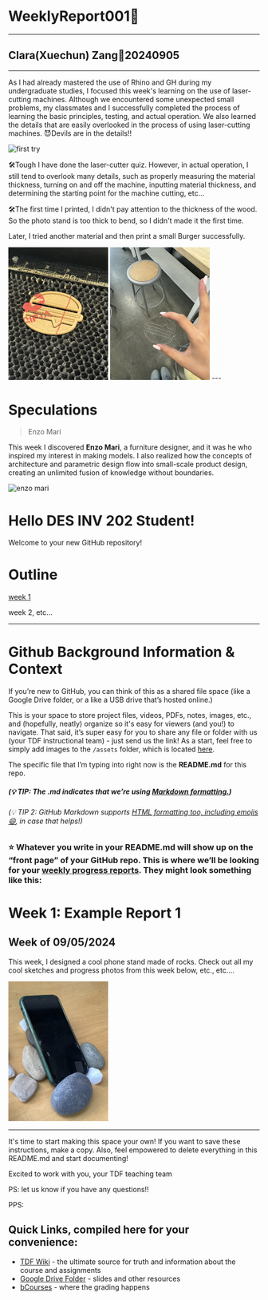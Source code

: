 # WeeklyReport001🥽

---

## Clara(Xuechun) Zang💭20240905

---

As I had already mastered the use of Rhino and GH during my undergraduate studies, I focused this week's learning on the use of laser-cutting machines. Although we encountered some unexpected small problems, my classmates and I successfully completed the process of learning the basic principles, testing, and actual operation. We also learned the details that are easily overlooked in the process of using laser-cutting machines. 😈Devils are in the details!!

<img width="200" alt="first try" src="assets/ft.jpg">

🛠️Tough I have done the laser-cutter quiz. However, in actual operation, I still tend to overlook many details, such as properly measuring the material thickness, turning on and off the machine, inputting material thickness, and determining the starting point for the machine cutting, etc…

🛠️The first time I printed, I didn't pay attention to the thickness of the wood. So the photo stand is too thick to bend, so I didn't made it the first time.

Later, I tried another material and then print a small Burger successfully.

<img width="200" alt="burger" src="assets/rb.jpg">
<img width="200" alt="done" src="assets/d.jpg">
---

# Speculations

> Enzo Mari
> 

This week I discovered **Enzo Mari**, a furniture designer, and it was he who inspired my interest in making models. I also realized how the concepts of architecture and parametric design flow into small-scale product design, creating an unlimited fusion of knowledge without boundaries.

<img width="200" alt="enzo mari" src="assets/e.jpg">



# Hello DES INV 202 Student!
Welcome to your new GitHub repository! 

# Outline
[week 1](README.md#week-1-example-report-1)

week 2, etc...

---

# Github Background Information & Context
If you’re new to GitHub, you can think of this as a shared file space (like a Google Drive folder, or a like a USB drive that’s hosted online.) 

This is your space to store project files, videos, PDFs, notes, images, etc., and (hopefully, neatly) organize so it's easy for viewers (and you!) to navigate. That said, it’s super easy for you to share any file or folder with us (your TDF instructional team) - just send us the link!  As a start, feel free to simply add images to the `/assets` folder, which is located [here](/assets). 

The specific file that I’m typing into right now is the **README.md** for this repo. 
##### (💡 TIP: The .md indicates that we’re using [Markdown formatting.](https://www.markdownguide.org/cheat-sheet/)) #####
<h6> (💡 TIP 2: GitHub Markdown supports <a href="https://gist.github.com/seanh/13a93686bf4c2cb16e658b3cf96807f2"> <em>HTML formatting</em> too, including emojis 😄</a>, in case that helps!) </h6>

### :star: Whatever you write in your **README.md** will show up on the “front page” of your GitHub repo. This is where we’ll be looking for your [weekly progress reports](https://github.com/Berkeley-MDes/24f-desinv-202/wiki/3.0-Weekly-Submissions#weekly-progress-report). They might look something like this: ###

# Week 1: Example Report 1 #
## Week of 09/05/2024

This week, I designed a cool phone stand made of rocks. Check out all my cool sketches and progress photos from this week below, etc., etc....

<img width="200" alt="Cool Phone Stand made of rocks" src="assets/exampleimg.png">

---

It's time to start making this space your own! If you want to save these instructions, make a copy.  Also, feel empowered to delete everything in this README.md and start documenting! 

Excited to work with you,
your TDF teaching team

PS: let us know if you have any questions!!

PPS: 

## Quick Links, compiled here for your convenience: ##

- [TDF Wiki](https://github.com/Berkeley-MDes/24f-desinv-202/wiki) - the ultimate source for truth and information about the course and assignments
- [Google Drive Folder](https://drive.google.com/drive/u/0/folders/1DJ1b6sSDwHXX6NRcQYt10ivyQSgU0ND6) - slides and other resources
- [bCourses](https://bcourses.berkeley.edu/courses/1537533) - where the grading happens

